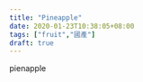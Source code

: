```yaml
---
title: "Pineapple"
date: 2020-01-23T10:38:05+08:00
tags: ["fruit","國產"]
draft: true
---
```

pienapple
